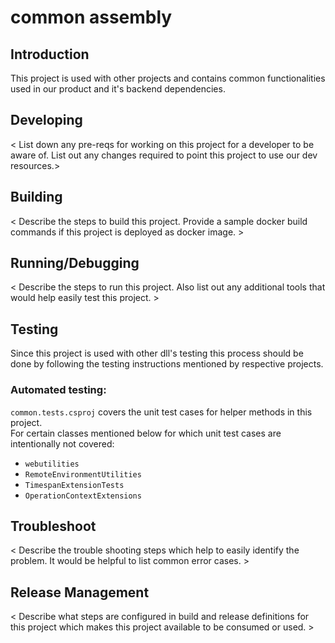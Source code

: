 # common assembly

 Introduction
 ------------
 This project is used with other projects and contains common functionalities used in our product and it's backend dependencies.

 Developing
------------
 < List down any pre-reqs for working on this project for a developer to be aware of. List out any changes required to point this project to use our dev resources.>

 Building
-------------
 < Describe the steps to build this project. Provide a sample docker build commands if this project is deployed as docker image. >

Running/Debugging
-------
< Describe the steps to run this project. Also list out any additional tools that would help easily test this project. >

Testing
-------
 Since this project is used with other dll's testing this process should be done by following the testing instructions mentioned by respective projects.  
 ### Automated testing:  
 `common.tests.csproj` covers the unit test cases for helper methods in this project.  
 For certain classes mentioned below for which unit test cases are intentionally not covered:  
  * `webutilities`
  * `RemoteEnvironmentUtilities`
  * `TimespanExtensionTests`
  * `OperationContextExtensions`

Troubleshoot
------------
 < Describe the trouble shooting steps which help to easily identify the problem. It would be helpful to list common error cases. >

Release Management
------------------
 < Describe what steps are configured in build and release definitions for this project which makes this project available to be consumed or used. >